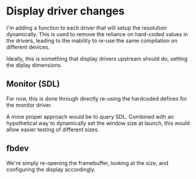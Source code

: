 Display driver changes
======================

I'm adding a function to each driver that will setup the resolution
dynamically. This is used to remove the reliance on hard-coded values in the
drivers, leading to the inability to re-use the same compilation on different
devices.

Ideally, this is something that display drivers upstream should do, setting
the diplay dimensions.

Monitor (SDL)
-------------

For now, this is done through directly re-using the hardcoded defines for the
monitor driver.

A more proper approach would be to query SDL. Combined with an hypothetical way
to dynamically set the window size at launch, this would allow easier testing
of different sizes.

fbdev
-----

We're simply re-opening the framebuffer, looking at the size, and configuring
the display accordingly.
